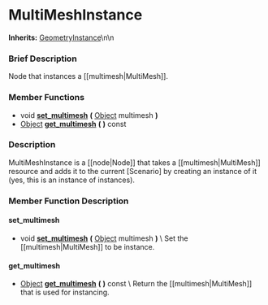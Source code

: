 #  MultiMeshInstance  
**Inherits:** [GeometryInstance](class_geometryinstance)\\n\\n
###  Brief Description  
Node that instances a [[multimesh|MultiMesh]].

###  Member Functions 
  * void  **[set_multimesh](#set_multimesh)**  **(** [Object](class_object) multimesh  **)**
  * [Object](class_object)  **[get_multimesh](#get_multimesh)**  **(** **)** const

###  Description  
MultiMeshInstance is a [[node|Node]] that takes a [[multimesh|MultiMesh]] resource and adds it to the current [Scenario] by creating an instance of it (yes, this is an instance of instances).

###  Member Function Description  

#### <a name="set_multimesh">set_multimesh</a>
  * void  **[set_multimesh](#set_multimesh)**  **(** [Object](class_object) multimesh  **)**
\\
Set the [[multimesh|MultiMesh]] to be instance.

#### <a name="get_multimesh">get_multimesh</a>
  * [Object](class_object)  **[get_multimesh](#get_multimesh)**  **(** **)** const
\\
Return the [[multimesh|MultiMesh]] that is used for instancing.
